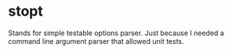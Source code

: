 # stopt

Stands for simple testable options parser.
Just because I needed a command line argument parser that allowed unit tests.
